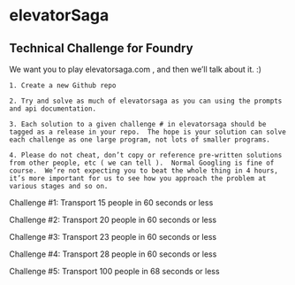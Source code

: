 # elevatorSaga
Technical Challenge for Foundry
-----------------------------------

We want you to play elevatorsaga.com , and then we’ll talk about it.  :)

    1. Create a new Github repo

    2. Try and solve as much of elevatorsaga as you can using the prompts and api documentation.

    3. Each solution to a given challenge # in elevatorsaga should be tagged as a release in your repo.  The hope is your solution can solve each challenge as one large program, not lots of smaller programs.

    4. Please do not cheat, don’t copy or reference pre-written solutions from other people, etc ( we can tell ).  Normal Googling is fine of course.  We’re not expecting you to beat the whole thing in 4 hours, it’s more important for us to see how you approach the problem at various stages and so on.


Challenge #1: Transport 15 people in 60 seconds or less

Challenge #2: Transport 20 people in 60 seconds or less

Challenge #3: Transport 23 people in 60 seconds or less

Challenge #4: Transport 28 people in 60 seconds or less

Challenge #5: Transport 100 people in 68 seconds or less
